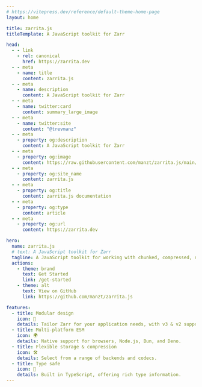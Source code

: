 ```yaml
---
# https://vitepress.dev/reference/default-theme-home-page
layout: home

title: zarrita.js
titleTemplate: A JavaScript toolkit for Zarr

head:
  - - link
    - rel: canonical
      href: https://zarrita.dev
  - - meta
    - name: title
      content: zarrita.js
  - - meta
    - name: description
      content: A JavaScript toolkit for Zarr
  - - meta
    - name: twitter:card
      content: summary_large_image
  - - meta
    - name: twitter:site
      content: "@trevmanz"
  - - meta
    - property: og:description
      content: A JavaScript toolkit for Zarr
  - - meta
    - property: og:image
      content: https://raw.githubusercontent.com/manzt/zarrita.js/main/docs/public/og-image.jpg
  - - meta
    - property: og:site_name
      content: zarrita.js
  - - meta
    - property: og:title
      content: zarrita.js documentation
  - - meta
    - property: og:type
      content: article
  - - meta
    - property: og:url
      content: https://zarrita.dev

hero:
  name: zarrita.js
  # text: A JavaScript toolkit for Zarr
  tagline: A JavaScript toolkit for working with chunked, compressed, n-dimensional arrays
  actions:
    - theme: brand
      text: Get Started
      link: /get-started
    - theme: alt
      text: View on GitHub
      link: https://github.com/manzt/zarrita.js

features:
  - title: Modular design
    icon: 🧩
    details: Tailor Zarr for your application needs, with v3 & v2 support.
  - title: Multi-platform ESM
    icon: 🌍
    details: Native support for browsers, Node.js, Bun, and Deno.
  - title: Flexible storage & compression
    icon: 🛠️
    details: Select from a range of backends and codecs.
  - title: Type safe
    icon: 🦺
    details: Built in TypeScript, offering rich type information.
---
```

